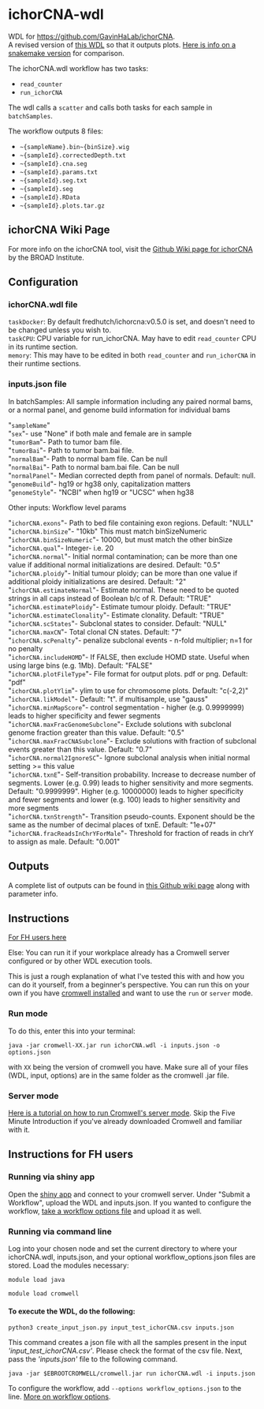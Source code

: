# ichorCNA-wdl
WDL for https://github.com/GavinHaLab/ichorCNA. \
A revised version of [this WDL](https://github.com/GavinHaLab/wdl-repo/tree/main/ichorCNA/old/) so that it outputs plots.
[Here is info on a snakemake version](https://github.com/broadinstitute/ichorCNA/wiki/SnakeMake-pipeline-for-ichorCNA) for comparison. 

The ichorCNA.wdl workflow has two tasks:
- `read_counter`
- `run_ichorCNA`

The wdl calls a `scatter` and calls both tasks for each sample in `batchSamples`.

The workflow outputs 8 files:
- `~{sampleName}.bin~{binSize}.wig`
- `~{sampleId}.correctedDepth.txt`
- `~{sampleId}.cna.seg`
- `~{sampleId}.params.txt`
- `~{sampleId}.seg.txt`
- `~{sampleId}.seg`
- `~{sampleId}.RData`
- `~{sampleId}.plots.tar.gz`

## ichorCNA Wiki Page
For more info on the ichorCNA tool, visit the [Github Wiki page for ichorCNA](https://github.com/broadinstitute/ichorCNA/wiki) by the BROAD Institute.

## Configuration
### ichorCNA.wdl file
`taskDocker`: By default fredhutch/ichorcna:v0.5.0 is set, and doesn't need to be changed unless you wish to.\
`taskCPU`: CPU variable for run_ichorCNA. May have to edit `read_counter` CPU in its runtime section.\
`memory`: This may have to be edited in both `read_counter` and `run_ichorCNA` in their runtime sections.

### inputs.json file

In batchSamples:
All sample information including any paired normal bams, or a normal panel, and genome build information for individual bams

"`sampleName`"  
"`sex`"- use "None" if both male and female are in sample  
"`tumorBam`"- Path to tumor bam file.  
"`tumorBai`"- Path to tumor bam.bai file.  
"`normalBam`"- Path to normal bam file. Can be null  
"`normalBai`"- Path to normal bam.bai file. Can be null  
"`normalPanel`"- Median corrected depth from panel of normals. Default: null.
"`genomeBuild`"- hg19 or hg38 only, capitalization matters  
"`genomeStyle`"- "NCBI" when hg19 or "UCSC" when hg38

Other inputs:
Workflow level params

"`ichorCNA.exons`"- Path to bed file containing exon regions. Default: "NULL"  
"`ichorCNA.binSize`"- "10kb" This must match binSizeNumeric  
"`ichorCNA.binSizeNumeric`"- 10000, but must match the other binSize  
"`ichorCNA.qual`"- Integer- i.e. 20  
"`ichorCNA.normal`"- Initial normal contamination; can be more than one value if additional normal initializations are desired. Default: "0.5"  
"`ichorCNA.ploidy`"- Initial tumour ploidy; can be more than one value if additional ploidy initializations are desired. Default: "2"  
"`ichorCNA.estimateNormal`"- Estimate normal. These need to be quoted strings in all caps instead of Boolean b/c of R. Default: "TRUE"  
"`ichorCNA.estimatePloidy`"- Estimate tumour ploidy. Default: "TRUE"  
"`ichorCNA.estimateClonality`"- Estimate clonality. Default: "TRUE"  
"`ichorCNA.scStates`"- Subclonal states to consider. Default: "NULL"  
"`ichorCNA.maxCN`"- Total clonal CN states. Default: "7"  
"`ichorCNA.scPenalty`"- penalize subclonal events - n-fold multiplier; n=1 for no penalty  
"`ichorCNA.includeHOMD`"- If FALSE, then exclude HOMD state. Useful when using large bins (e.g. 1Mb). Default: "FALSE"  
"`ichorCNA.plotFileType`"- File format for output plots. pdf or png. Default: "pdf"  
"`ichorCNA.plotYlim`"- ylim to use for chromosome plots. Default: "c(-2,2)"  
"`ichorCNA.likModel`"- Default: "t". if multisample, use "gauss"  
"`ichorCNA.minMapScore`"- control segmentation - higher (e.g. 0.9999999) leads to higher specificity and fewer segments  
"`ichorCNA.maxFracGenomeSubclone`"- Exclude solutions with subclonal genome fraction greater than this value. Default: "0.5"  
"`ichorCNA.maxFracCNASubclone`"- Exclude solutions with fraction of subclonal events greater than this value. Default: "0.7"  
"`ichorCNA.normal2IgnoreSC`"- Ignore subclonal analysis when initial normal setting >= this value  
"`ichorCNA.txnE`"- Self-transition probability. Increase to decrease number of segments. Lower (e.g. 0.99) leads to higher sensitivity and more segments. Default: "0.9999999". Higher (e.g. 10000000) leads to higher specificity and fewer segments and lower (e.g. 100) leads to higher sensitivity and more segments  
"`ichorCNA.txnStrength`"- Transition pseudo-counts. Exponent should be the same as the number of decimal places of txnE. Default: "1e+07"  
"`ichorCNA.fracReadsInChrYForMale`"- Threshold for fraction of reads in chrY to assign as male. Default: "0.001"  


## Outputs
A complete list of outputs can be found in [this Github wiki page](https://github.com/broadinstitute/ichorCNA/wiki/Output) along with parameter info.

## Instructions
[For FH users here](#instructions-for-fh-users)

Else:
You can run it if your workplace already has a Cromwell server configured or by other WDL execution tools.

This is just a rough explanation of what I've tested this with and how you can do it yourself, from a beginner's perspective.
You can run this on your own if you have [cromwell installed](https://github.com/broadinstitute/cromwell/releases/tag/85) and want to use the `run` or `server` mode.

### Run mode
To do this, enter this into your terminal:

    java -jar cromwell-XX.jar run ichorCNA.wdl -i inputs.json -o options.json

with `XX` being the version of cromwell you have. Make sure all of your files (WDL, input, options) are in the same folder as the cromwell .jar file.

### Server mode
[Here is a tutorial on how to run Cromwell's server mode](https://cromwell.readthedocs.io/en/stable/tutorials/ServerMode/). Skip the Five Minute Introduction if you've already downloaded Cromwell and familiar with it.

## Instructions for FH users
### Running via shiny app

Open the [shiny app](https://cromwellapp.fredhutch.org/) and connect to your cromwell server. Under "Submit a Workflow", upload the WDL and inputs.json. If you wanted to configure the workflow, [take a workflow options file](https://github.com/GavinHaLab/WDL_Pipelines/tree/main/workflow-options) and upload it as well.


### Running via command line
Log into your chosen node and set the current directory to where your ichorCNA.wdl, inputs.json, and your optional workflow_options.json files are stored. Load the modules necessary:

`module load java`

`module load cromwell`

#### To execute the WDL, do the following:

`python3 create_input_json.py input_test_ichorCNA.csv inputs.json`

This command creates a json file with all the samples present in the input _'input_test_ichorCNA.csv'_. Please check the format of the csv file.
Next, pass the _'inputs.json'_ file to the following command.

`java -jar $EBROOTCROMWELL/cromwell.jar run ichorCNA.wdl -i inputs.json`

To configure the workflow, add `--options workflow_options.json` to the line. [More on workflow options](https://github.com/GavinHaLab/WDL_Pipelines/tree/main/workflow-options).
